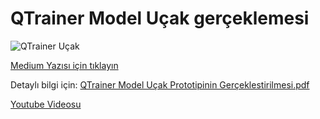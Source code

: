 # QTrainer Model Uçak gerçeklemesi




![QTrainer Uçak](https://github.com/oalikorkmaz/rcucak/assets/53351567/dd881b69-90f0-4f28-9f0e-1e6b48aaf1df)












[Medium Yazısı için tıklayın](https://onuralikorkmaz.medium.com/qtrainer-rc-uçak-modellemesi-480bbe9ec36)


Detaylı bilgi için: 
[QTrainer Model Uçak Prototipinin Gerçeklestirilmesi.pdf](https://github.com/oalikorkmaz/rcucak/files/11645276/QTrainer.Model.Ucak.Prototipinin.Gerceklestirilmesi)

[Youtube Videosu](https://youtu.be/Ga4y0oPVHHE)
